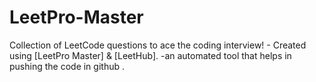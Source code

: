 # LeetPro-Master
Collection of LeetCode questions to ace the coding interview! - Created using [LeetPro Master] & [LeetHub].
-an automated tool that helps in pushing the code in github .
